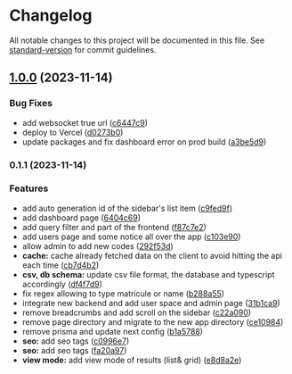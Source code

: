 # Changelog

All notable changes to this project will be documented in this file. See [standard-version](https://github.com/conventional-changelog/standard-version) for commit guidelines.

## [1.0.0](https://github.com/faouziMohamed/amci-scholarship/compare/v0.1.1...v1.0.0) (2023-11-14)


### Bug Fixes

* add websocket true url ([c6447c9](https://github.com/faouziMohamed/amci-scholarship/commit/c6447c9ee7f8f538c056406c6798e5755c77e94e))
* deploy to Vercel ([d0273b0](https://github.com/faouziMohamed/amci-scholarship/commit/d0273b0fe2942b313406f06beca3566c172155c7))
* update packages and fix dashboard error on prod build ([a3be5d9](https://github.com/faouziMohamed/amci-scholarship/commit/a3be5d9f7d0429f8eadcf5c2c7409a0714cd2693))

### 0.1.1 (2023-11-14)


### Features

* add auto generation id of the sidebar's list item ([c9fed9f](https://github.com/faouziMohamed/amci-scholarship/commit/c9fed9fdbd83d257983a1e8de8dd078bf3a6f892))
* add dashboard page ([6404c69](https://github.com/faouziMohamed/amci-scholarship/commit/6404c697cf7018f89b8f08bd0ca1e281e9776806))
* add query filter and part of the frontend ([f87c7e2](https://github.com/faouziMohamed/amci-scholarship/commit/f87c7e248d997880f539581978b3a33721d0f5bf))
* add users page and some notice all over the app ([c103e90](https://github.com/faouziMohamed/amci-scholarship/commit/c103e9041ac5919bf73046901a8193ef4592b80f))
* allow admin to add new codes ([292f53d](https://github.com/faouziMohamed/amci-scholarship/commit/292f53d7c61f1dd8349299376a5ba581b85b2c0d))
* **cache:** cache already fetched data on the client to avoid hitting the api each time ([cb7d4b2](https://github.com/faouziMohamed/amci-scholarship/commit/cb7d4b2edbbdd9e2dd9ce98fae26d8cabb146570))
* **csv, db schema:** update csv file format, the database and typescript accordingly ([df4f7d9](https://github.com/faouziMohamed/amci-scholarship/commit/df4f7d91e12e22826e1b1fc393a285156608346c))
* fix regex allowing to type matricule or name ([b288a55](https://github.com/faouziMohamed/amci-scholarship/commit/b288a555d716b7cc6a903da7a01c82c3eafe7526))
* integrate new backend and add user space and admin page ([31b1ca9](https://github.com/faouziMohamed/amci-scholarship/commit/31b1ca9eea9c520b3898ca73d3a45ec59aa0eb82))
* remove breadcrumbs and add scroll on the sidebar ([c22a090](https://github.com/faouziMohamed/amci-scholarship/commit/c22a090dbb9c4474dfe341d86bda972f238feb49))
* remove page directory and migrate to the new app directory ([ce10984](https://github.com/faouziMohamed/amci-scholarship/commit/ce109846a3e20a502145e95dfdeeeea120b477ec))
* remove prisma and update next config ([b1a5788](https://github.com/faouziMohamed/amci-scholarship/commit/b1a57885426214403b1effc78612dbffdb82d5cc))
* **seo:** add seo tags ([c0996e7](https://github.com/faouziMohamed/amci-scholarship/commit/c0996e7f485446880ee3772950b4738af4bfb680))
* **seo:** add seo tags ([fa20a97](https://github.com/faouziMohamed/amci-scholarship/commit/fa20a978cece13abace990702d90e1027e6ae870))
* **view mode:** add view mode of results (list& grid) ([e8d8a2e](https://github.com/faouziMohamed/amci-scholarship/commit/e8d8a2e42266bc9285220f2e9c11a4031386e9ce))
